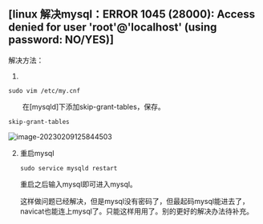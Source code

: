 ## [linux 解决mysql：ERROR 1045 (28000): Access denied for user 'root'@'localhost' (using password: NO/YES)]

解决方法：

1.  

   ```
   sudo vim /etc/my.cnf
   ```

　　在[mysqld]下添加skip-grant-tables，保存。

```
skip-grant-tables
```

![image-20230209125844503](C:\Users\patrick\AppData\Roaming\Typora\typora-user-images\image-20230209125844503.png)

2. 重启mysql

   ```
   sudo service mysqld restart
   ```

   重启之后输入mysql即可进入mysql。

   这样做问题已经解决，但是mysql没有密码了，但最起码mysql能进去了，navicat也能连上mysql了。只能这样用用了。别的更好的解决办法待补充。